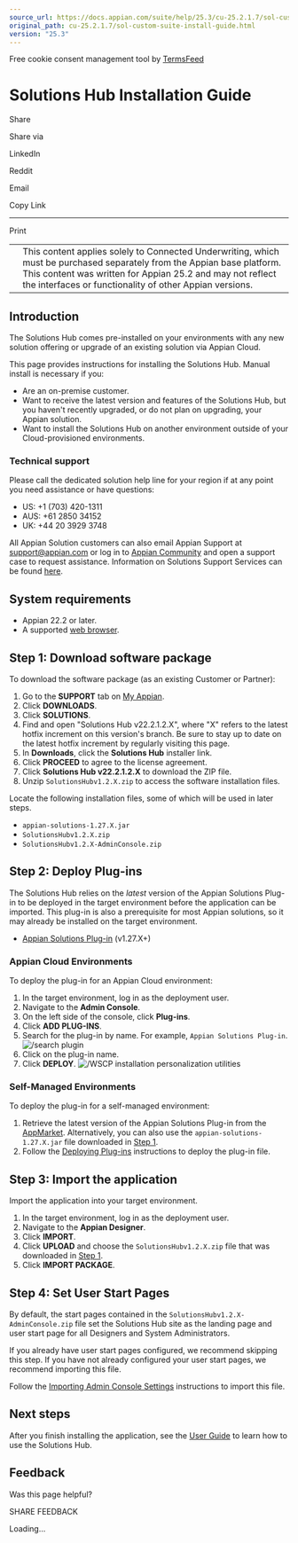 ```yaml
---
source_url: https://docs.appian.com/suite/help/25.3/cu-25.2.1.7/sol-custom-suite-install-guide.html
original_path: cu-25.2.1.7/sol-custom-suite-install-guide.html
version: "25.3"
---
```


Free cookie consent management tool by [TermsFeed](https://www.termsfeed.com/)

# Solutions Hub Installation Guide

Share

Share via

LinkedIn

Reddit

Email

Copy Link

* * *

Print

<table><tbody><tr><td><i class="fa fa-check-square-o" aria-hidden="true"></i></td><td>This content applies solely to Connected Underwriting, which must be purchased separately from the Appian base platform. This content was written for Appian 25.2 and may not reflect the interfaces or functionality of other Appian versions.</td></tr></tbody></table>

## Introduction

The Solutions Hub comes pre-installed on your environments with any new solution offering or upgrade of an existing solution via Appian Cloud.

This page provides instructions for installing the Solutions Hub. Manual install is necessary if you:

-   Are an on-premise customer.
-   Want to receive the latest version and features of the Solutions Hub, but you haven't recently upgraded, or do not plan on upgrading, your Appian solution.
-   Want to install the Solutions Hub on another environment outside of your Cloud-provisioned environments.

### Technical support

Please call the dedicated solution help line for your region if at any point you need assistance or have questions:

-   US: +1 (703) 420-1311
-   AUS: +61 2850 34152
-   UK: +44 20 3929 3748

All Appian Solution customers can also email Appian Support at support@appian.com or log in to [Appian Community](https://community.appian.com/support) and open a support case to request assistance. Information on Solutions Support Services can be found [here](https://community.appian.com/support/p/solutions-support).

## System requirements

-   Appian 22.2 or later.
-   A supported [web browser](/suite/help/25.3/System_Requirements.html#web-browsers).

## Step 1: Download software package

To download the software package (as an existing Customer or Partner):

1.  Go to the **SUPPORT** tab on [My Appian](https://forum.appian.com/suite/sites/myappian/page/support).
2.  Click **DOWNLOADS**.
3.  Click **SOLUTIONS**.
4.  Find and open "Solutions Hub v22.2.1.2.X", where "X" refers to the latest hotfix increment on this version's branch. Be sure to stay up to date on the latest hotfix increment by regularly visiting this page.
5.  In **Downloads**, click the **Solutions Hub** installer link.
6.  Click **PROCEED** to agree to the license agreement.
7.  Click **Solutions Hub v22.2.1.2.X** to download the ZIP file.
8.  Unzip `SolutionsHubv1.2.X.zip` to access the software installation files.

Locate the following installation files, some of which will be used in later steps.

-   `appian-solutions-1.27.X.jar`
-   `SolutionsHubv1.2.X.zip`
-   `SolutionsHubv1.2.X-AdminConsole.zip`

## Step 2: Deploy Plug-ins

The Solutions Hub relies on the _latest_ version of the Appian Solutions Plug-in to be deployed in the target environment before the application can be imported. This plug-in is also a prerequisite for most Appian solutions, so it may already be installed on the target environment.

-   [Appian Solutions Plug-in](https://community.appian.com/b/appmarket/posts/appian-solutions) (v1.27.X+)

### Appian Cloud Environments

To deploy the plug-in for an Appian Cloud environment:

1.  In the target environment, log in as the deployment user.
2.  Navigate to the **Admin Console**.
3.  On the left side of the console, click **Plug-ins**.
4.  Click **ADD PLUG-INS**.
5.  Search for the plug-in by name. For example, `Appian Solutions Plug-in`. ![/search plugin](/suite/help/25.3/images/searching_appian_sol_plugin.png)
6.  Click on the plug-in name.
7.  Click **DEPLOY**. ![/WSCP installation personalization utilities](/suite/help/25.3/images/deploying_appian_sol_plugin.png)

### Self-Managed Environments

To deploy the plug-in for a self-managed environment:

1.  Retrieve the latest version of the Appian Solutions Plug-in from the [AppMarket](https://community.appian.com/b/appmarket/posts/appian-solutions-plug-in). Alternatively, you can also use the `appian-solutions-1.27.X.jar` file downloaded in [Step 1](#step-1-download-software-package).
2.  Follow the [Deploying Plug-ins](/suite/help/25.3/Appian_Plug-ins.html#deploying-plug-ins) instructions to deploy the plug-in file.

## Step 3: Import the application

Import the application into your target environment.

1.  In the target environment, log in as the deployment user.
2.  Navigate to the **Appian Designer**.
3.  Click **IMPORT**.
4.  Click **UPLOAD** and choose the `SolutionsHubv1.2.X.zip` file that was downloaded in [Step 1](#step-1-download-software-package).
5.  Click **IMPORT PACKAGE**.

## Step 4: Set User Start Pages

By default, the start pages contained in the `SolutionsHubv1.2.X-AdminConsole.zip` file set the Solutions Hub site as the landing page and user start page for all Designers and System Administrators.

If you already have user start pages configured, we recommend skipping this step. If you have not already configured your user start pages, we recommend importing this file.

Follow the [Importing Admin Console Settings](/suite/help/25.3/Appian_Administration_Console.html#import) instructions to import this file.

## Next steps

After you finish installing the application, see the [User Guide](sol-custom-suite-user-guide.html) to learn how to use the Solutions Hub.

## Feedback

Was this page helpful?

SHARE FEEDBACK

Loading...